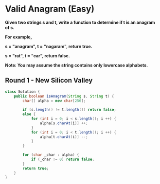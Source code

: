 # Valid Anagram (Easy)

**Given two strings s and t, write a function to determine if t is an anagram of s.**

**For example,**

**s = "anagram", t = "nagaram", return true.**

**s = "rat", t = "car", return false.**

**Note:
You may assume the string contains only lowercase alphabets.**

## Round 1 - New Silicon Valley

```java
class Solution {
    public boolean isAnagram(String s, String t) {
        char[] alpha = new char[256];
        
        if (s.length() != t.length()) return false;
        else {
            for (int i = 0; i < s.length(); i ++) {
                alpha[s.charAt(i)] ++;
            }
            for (int i = 0; i < t.length(); i ++) {
                alpha[t.charAt(i)] --;
            }
        }
        
        for (char _char : alpha) {
            if (_char != 0) return false;
        }
        return true;
    }
}
```
